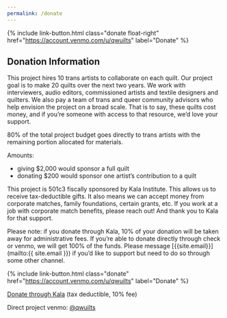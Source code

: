 ```yaml
---
permalink: /donate
---
```


{% include link-button.html class="donate float-right" href="https://account.venmo.com/u/qwuilts" label="Donate" %}

## Donation Information

This project hires 10 trans artists to collaborate on each quilt. Our project goal is to make 20 quilts over the next two years. We work with interviewers, audio editors, commissioned artists and textile designers and quilters. We also pay a team of trans and queer community advisors who help envision the project on a broad scale. That is to say, these quilts cost money, and if you’re someone with access to that resource, we’d love your support.

80% of the total project budget goes directly to trans artists with the remaining portion allocated for materials.


Amounts:

* giving $2,000 would sponsor a full quilt
* donating $200 would sponsor one artist’s contribution to a quilt

This project is 501c3 fiscally sponsored by Kala Institute. This allows us to receive tax-deductible gifts. It also means we can accept money from corporate matches, family foundations, certain grants, etc. If you work at a job with corporate match benefits, please reach out! And thank you to Kala for that support.

Please note: if you donate through Kala, 10% of your donation will be taken away for administrative fees. If you’re able to donate directly through check or venmo, we will get 100% of the funds. Please message [{{site.email}}](mailto:{{ site.email }}) if you’d like to support but need to do so through some other channel.

<div class="donation-links">

{% include link-button.html class="donate" href="https://account.venmo.com/u/qwuilts" label="Donate" %}

<div class="right" markdown="1">

[Donate through Kala](https://www.paypal.com/donate/?hosted_button_id=8K69K5N3QMWMS) (tax deductible, 10% fee)

Direct project venmo: [@qwuilts](https://account.venmo.com/u/qwuilts)

</div>
</div>
